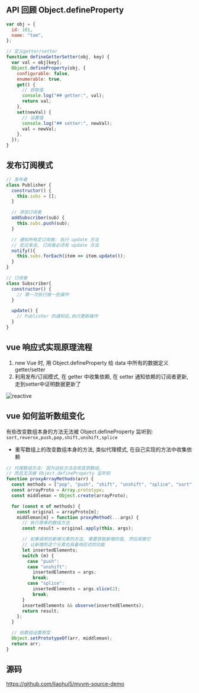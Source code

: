 ## API 回顾 Object.defineProperty

```js
var obj = {
  id: 101,
  name: "tom",
};

// 定义getter/setter
function defineGetterSetter(obj, key) {
  var val = obj[key];
  Object.defineProperty(obj, {
    configurable: false,
    enumerable: true,
    get() {
      // 获取值
      console.log("## getter:", val);
      return val;
    },
    set(newVal) {
      // 设置值
      console.log("## setter:", newVal);
      val = newVal;
    },
  });
}
```

## 发布订阅模式

```js
// 发布者
class Publisher {
  constructor() {
    this.subs = [];
  }

  // 添加订阅者
  addSubscriber(sub) {
    this.subs.push(sub);
  }

  // 通知所有定订阅者: 执行 update 方法
  // 反过来说, 订阅者必须有 update 方法
  notify(){
    this.subs.forEach(item => item.update());
  }
}

// 订阅者
class Subscriber{
  constructor() {
    // 第一次执行做一些操作
  }

  update() {
    // Publisher 的通知后,执行更新操作
  }
}
```

## vue 响应式实现原理流程

1. new Vue 时, 用 Object.defineProperty 给 data 中所有的数据定义 getter/setter
2. 利用发布/订阅模式, 在 getter 中收集依赖, 在 setter 通知依赖的订阅者更新, 走到setter中证明数据更新了

![reactive](https://raw.githubusercontent.com/DMQ/mvvm/master/img/2.png)

## vue 如何监听数组变化

有些改变数组本身的方法无法被 Object.defineProperty 监听到: `sort,reverse,push,pop,shift,unshift,splice`

+ 重写数组上的改变数组本身的方法, 类似代理模式, 在自己实现的方法中收集依赖

```js
// 代理数组方法: 因为这些方法会改变原数组,
// 而且无法被 Object.defineProperty 监听到
function proxyArrayMethods(arr) {
  const methods = ["pop", "push", "shift", "unshift", "splice", "sort", "reverse"];
  const arrayProto = Array.prototype;
  const middleman = Object.create(arrayProto);

  for (const m of methods) {
    const original = arrayProto[m];
    middleman[m] = function proxyMethod(...args) {
      // 执行原来的数组方法
      const result = original.apply(this, args);

      // 如果调用的新增元素的方法, 需要获取新增的值, 然后观察它
      // 让新增的这个元素也具备响应式的功能
      let insertedElements;
      switch (m) {
        case "push":
        case "unshift":
          insertedElements = args;
          break;
        case "splice":
          insertedElements = args.slice(2);
          break;
      }
      insertedElements && observe(insertedElements);
      return result;
    };
  }

  // 给数组设置原型
  Object.setPrototypeOf(arr, middleman);
  return arr;
}
```

## 源码

https://github.com/liaohui5/mvvm-source-demo
